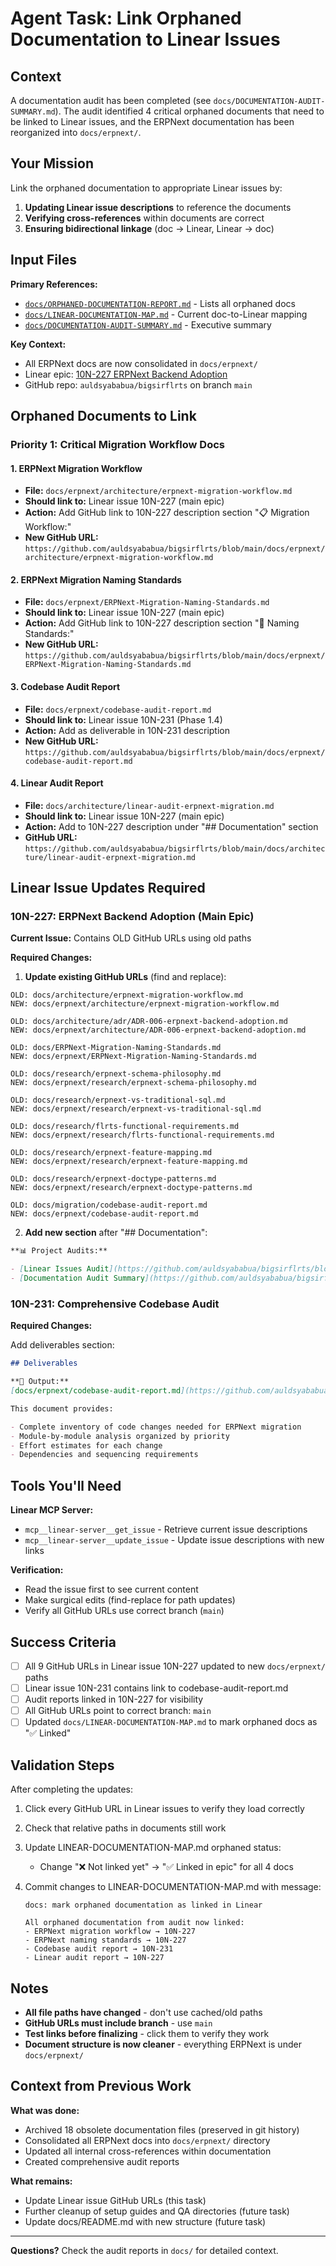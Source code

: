 # Agent Task: Link Orphaned Documentation to Linear Issues

## Context

A documentation audit has been completed (see
`docs/DOCUMENTATION-AUDIT-SUMMARY.md`). The audit identified 4 critical orphaned
documents that need to be linked to Linear issues, and the ERPNext documentation
has been reorganized into `docs/erpnext/`.

## Your Mission

Link the orphaned documentation to appropriate Linear issues by:

1. **Updating Linear issue descriptions** to reference the documents
2. **Verifying cross-references** within documents are correct
3. **Ensuring bidirectional linkage** (doc → Linear, Linear → doc)

## Input Files

**Primary References:**

- [`docs/ORPHANED-DOCUMENTATION-REPORT.md`](../ORPHANED-DOCUMENTATION-REPORT.md) -
  Lists all orphaned docs
- [`docs/LINEAR-DOCUMENTATION-MAP.md`](../LINEAR-DOCUMENTATION-MAP.md) - Current
  doc-to-Linear mapping
- [`docs/DOCUMENTATION-AUDIT-SUMMARY.md`](../DOCUMENTATION-AUDIT-SUMMARY.md) -
  Executive summary

**Key Context:**

- All ERPNext docs are now consolidated in `docs/erpnext/`
- Linear epic:
  [10N-227 ERPNext Backend Adoption](https://linear.app/10netzero/issue/10N-227/erpnext-backend-adoption)
- GitHub repo: `auldsyababua/bigsirflrts` on branch `main`

## Orphaned Documents to Link

### Priority 1: Critical Migration Workflow Docs

#### 1. ERPNext Migration Workflow

- **File:** `docs/erpnext/architecture/erpnext-migration-workflow.md`
- **Should link to:** Linear issue 10N-227 (main epic)
- **Action:** Add GitHub link to 10N-227 description section "📋 Migration
  Workflow:"
- **New GitHub URL:**
  `https://github.com/auldsyababua/bigsirflrts/blob/main/docs/erpnext/architecture/erpnext-migration-workflow.md`

#### 2. ERPNext Migration Naming Standards

- **File:** `docs/erpnext/ERPNext-Migration-Naming-Standards.md`
- **Should link to:** Linear issue 10N-227 (main epic)
- **Action:** Add GitHub link to 10N-227 description section "🎯 Naming
  Standards:"
- **New GitHub URL:**
  `https://github.com/auldsyababua/bigsirflrts/blob/main/docs/erpnext/ERPNext-Migration-Naming-Standards.md`

#### 3. Codebase Audit Report

- **File:** `docs/erpnext/codebase-audit-report.md`
- **Should link to:** Linear issue 10N-231 (Phase 1.4)
- **Action:** Add as deliverable in 10N-231 description
- **New GitHub URL:**
  `https://github.com/auldsyababua/bigsirflrts/blob/main/docs/erpnext/codebase-audit-report.md`

#### 4. Linear Audit Report

- **File:** `docs/architecture/linear-audit-erpnext-migration.md`
- **Should link to:** Linear issue 10N-227 (main epic)
- **Action:** Add to 10N-227 description under "## Documentation" section
- **GitHub URL:**
  `https://github.com/auldsyababua/bigsirflrts/blob/main/docs/architecture/linear-audit-erpnext-migration.md`

## Linear Issue Updates Required

### 10N-227: ERPNext Backend Adoption (Main Epic)

**Current Issue:** Contains OLD GitHub URLs using old paths

**Required Changes:**

1. **Update existing GitHub URLs** (find and replace):

```
OLD: docs/architecture/erpnext-migration-workflow.md
NEW: docs/erpnext/architecture/erpnext-migration-workflow.md

OLD: docs/architecture/adr/ADR-006-erpnext-backend-adoption.md
NEW: docs/erpnext/architecture/ADR-006-erpnext-backend-adoption.md

OLD: docs/ERPNext-Migration-Naming-Standards.md
NEW: docs/erpnext/ERPNext-Migration-Naming-Standards.md

OLD: docs/research/erpnext-schema-philosophy.md
NEW: docs/erpnext/research/erpnext-schema-philosophy.md

OLD: docs/research/erpnext-vs-traditional-sql.md
NEW: docs/erpnext/research/erpnext-vs-traditional-sql.md

OLD: docs/research/flrts-functional-requirements.md
NEW: docs/erpnext/research/flrts-functional-requirements.md

OLD: docs/research/erpnext-feature-mapping.md
NEW: docs/erpnext/research/erpnext-feature-mapping.md

OLD: docs/research/erpnext-doctype-patterns.md
NEW: docs/erpnext/research/erpnext-doctype-patterns.md

OLD: docs/migration/codebase-audit-report.md
NEW: docs/erpnext/codebase-audit-report.md
```

2. **Add new section** after "## Documentation":

```markdown
**📊 Project Audits:**

- [Linear Issues Audit](https://github.com/auldsyababua/bigsirflrts/blob/main/docs/architecture/linear-audit-erpnext-migration.md)
- [Documentation Audit Summary](https://github.com/auldsyababua/bigsirflrts/blob/main/docs/DOCUMENTATION-AUDIT-SUMMARY.md)
```

### 10N-231: Comprehensive Codebase Audit

**Required Changes:**

Add deliverables section:

```markdown
## Deliverables

**📄 Output:**
[docs/erpnext/codebase-audit-report.md](https://github.com/auldsyababua/bigsirflrts/blob/main/docs/erpnext/codebase-audit-report.md)

This document provides:

- Complete inventory of code changes needed for ERPNext migration
- Module-by-module analysis organized by priority
- Effort estimates for each change
- Dependencies and sequencing requirements
```

## Tools You'll Need

**Linear MCP Server:**

- `mcp__linear-server__get_issue` - Retrieve current issue descriptions
- `mcp__linear-server__update_issue` - Update issue descriptions with new links

**Verification:**

- Read the issue first to see current content
- Make surgical edits (find-replace for path updates)
- Verify all GitHub URLs use correct branch (`main`)

## Success Criteria

- [ ] All 9 GitHub URLs in Linear issue 10N-227 updated to new `docs/erpnext/`
      paths
- [ ] Linear issue 10N-231 contains link to codebase-audit-report.md
- [ ] Audit reports linked in 10N-227 for visibility
- [ ] All GitHub URLs point to correct branch: `main`
- [ ] Updated `docs/LINEAR-DOCUMENTATION-MAP.md` to mark orphaned docs as "✅
      Linked"

## Validation Steps

After completing the updates:

1. Click every GitHub URL in Linear issues to verify they load correctly
2. Check that relative paths in documents still work
3. Update LINEAR-DOCUMENTATION-MAP.md orphaned status:
   - Change "❌ Not linked yet" → "✅ Linked in epic" for all 4 docs
4. Commit changes to LINEAR-DOCUMENTATION-MAP.md with message:

   ```
   docs: mark orphaned documentation as linked in Linear

   All orphaned documentation from audit now linked:
   - ERPNext migration workflow → 10N-227
   - ERPNext naming standards → 10N-227
   - Codebase audit report → 10N-231
   - Linear audit report → 10N-227
   ```

## Notes

- **All file paths have changed** - don't use cached/old paths
- **GitHub URLs must include branch** - use `main`
- **Test links before finalizing** - click them to verify they work
- **Document structure is now cleaner** - everything ERPNext is under
  `docs/erpnext/`

## Context from Previous Work

**What was done:**

- Archived 18 obsolete documentation files (preserved in git history)
- Consolidated all ERPNext docs into `docs/erpnext/` directory
- Updated all internal cross-references within documentation
- Created comprehensive audit reports

**What remains:**

- Update Linear issue GitHub URLs (this task)
- Further cleanup of setup guides and QA directories (future task)
- Update docs/README.md with new structure (future task)

---

**Questions?** Check the audit reports in `docs/` for detailed context.
